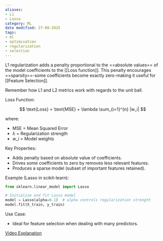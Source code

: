```yaml
---
aliases:
- L1
- Lasso
category: ML
date modified: 27-09-2025
tags:
- ml
- optimisation
- regularization
- selection
---
```

L1 regularization adds a penalty proportional to the ==absolute values== of the model coefficients to the [[Loss function]]. This penalty encourages ==sparsity==-some coefficients become exactly zero-making it useful for [[Feature Selection]].

Remember how L1 and L2 metrics work with regards to the unit ball.

Loss Function:

$$
\text{Loss} = \text{MSE} + \lambda \sum_{i=1}^{n} |w_i|
$$

where:

* $\text{MSE}$ = Mean Squared Error
* $\lambda$ = Regularization strength
* $w\_i$ = Model weights

Key Properties:

* Adds penalty based on absolute value of coefficients.
* Drives some coefficients to zero by removes less relevant features.
* Produces a sparse model (subset of important features retained).

Example (Lasso in scikit-learn):

```python
from sklearn.linear_model import Lasso

# Initialize and fit Lasso model
model = Lasso(alpha=0.1)  # alpha controls regularization strength
model.fit(X_train, y_train)
```

Use Case:

* Ideal for feature selection when dealing with many predictors.

[Video Explanation](https://www.youtube.com/watch?v=NGf0voTMlcs)
